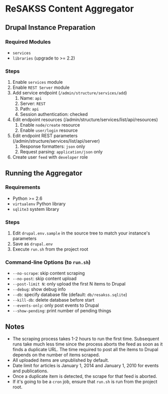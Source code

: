 ReSAKSS Content Aggregator
==========================

Drupal Instance Preparation
---------------------------

### Required Modules
* `services` 
* `libraries` (upgrade to >= 2.2)

### Steps
1. Enable `services` module
2. Enable `REST Server` module
3. Add service endpoint (`/admin/structure/services/add`)
    1. Name: `api`
    2. Server: `REST`
    3. Path: `api`
    4. Session authentication: checked
4. Edit endpoint resources (/admin/structure/services/list/api/resources)
    1. Enable `node/create` resource
    2. Enable `user/login` resource
5. Edit endpoint REST parameters (/admin/structure/services/list/api/server)
    1. Response formatters: `json` only
    2. Request parsing: `application/json` only
6. Create user `feed` with `developer` role

Running the Aggregator
----------------------

### Requirements
* Python >= 2.6
* `virtualenv` Python library
* `sqlite3` system library

### Steps  
1. Edit `drupal.env.sample` in the source tree to match your instance's parameters
2. Save as `drupal.env`
3. Execute `run.sh` from the project root

### Command-line Options (to `run.sh`)
* `--no-scrape`: skip content scraping
* `--no-post`: skip content upload
* `--post-limit N`: only upload the first N items to Drupal
* `--debug`: show debug info
* `--db`: specify database file (default: `db/resakss.sqlite`)
* `--kill-db`: delete database before start
* `--events-only`: only post events to Drupal
* `--show-pending`: print number of pending things

Notes
-----  
* The scraping process takes 1-2 hours to run the first time. Subsequent runs take much less time since the process aborts the feed as soon as it finds a duplicate URL. The time required to post all the items to Drupal depends on the number of items scraped.
* All uploaded items are unpublished by default.
* Date limit for articles is January 1, 2014 and January 1, 2010 for events and publications.
* Once a duplicate item is detected, the scrape for that feed is aborted.
* If it's going to be a `cron` job, ensure that `run.sh` is run from the project root.
  

